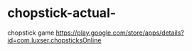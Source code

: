 # chopstick-actual-
chopstick game
https://play.google.com/store/apps/details?id=com.luxser.chopsticksOnline
